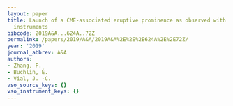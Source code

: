 ```yaml
---
layout: paper
title: Launch of a CME-associated eruptive prominence as observed with IRIS and ancillary
  instruments
bibcode: 2019A&A...624A..72Z
permalink: /papers/2019/A&A/2019A&A%2E%2E%2E624A%2E%2E72Z/
year: '2019'
journal_abbrev: A&A
authors:
- Zhang, P.
- Buchlin, É.
- Vial, J. -C.
vso_source_keys: {}
vso_instrument_keys: {}
---
```

